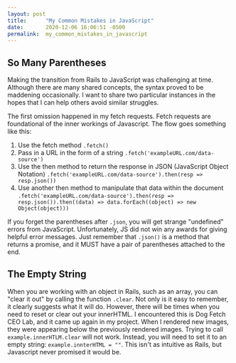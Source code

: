 ```yaml
---
layout: post
title:      "My Common Mistakes in JavaScript"
date:       2020-12-06 16:06:51 -0500
permalink:  my_common_mistakes_in_javascript
---
```


## So Many Parentheses
Making the transition from Rails to JavaScript was challenging at time.  Although there are many shared concepts, the syntax proved to be maddening occasionally.  I want to share two particular instances in the hopes that I can help others avoid similar struggles.

The first omission happened in my fetch requests.  Fetch requests are foundational of the inner workings of Javascript. The flow goes something like this:

1. Use the fetch method `.fetch()`
2. Pass in a URL in the form of a string `.fetch('exampleURL.com/data-source')`
3. Use the then method to return the response in JSON (JavaScript Object Notation) `.fetch('exampleURL.com/data-source').then(resp => resp.json())`
4. Use another then method to manipulate that data within the document `.fetch('exampleURL.com/data-source').then(resp => resp.json()).then((data) => data.forEach((object) => new Object(object)))`

If you forget the parentheses after `.json`, you will get strange "undefined" errors from JavaScript.  Unfortunately, JS did not win any awards for giving helpful error messages. Just remember that `.json()` is a method that returns a promise, and it MUST have a pair of parentheses attached to the end.

## The Empty String
When you are working with an object in Rails, such as an array, you can "clear it out" by calling the function `.clear`.  Not only is it easy to remember, it clearly suggests what it will do.  However, there will be times when you need to reset or clear out your innerHTML.  I encountered this is Dog Fetch CEO Lab, and it came up again in my project.  When I rendered new images, they were appearing below the previously rendered images.  Trying to call `example.innerHTLM.clear` will not work.  Instead, you will need to set it to an empty string: `example.innterHTML = ""`. This isn't as intuitive as Rails, but Javascript never promised it would be.


